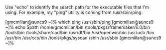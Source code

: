 Use "echo" to identify the search path for the executable files that
I'm using. For example, my "ping" utility is coming from /usr/sbin/ping:


[gmcmillan@suncs9 ~]% which ping
/usr/sbin/ping
[gmcmillan@suncs9 ~]% echo $path
/home/gmcmillan/bin /tools/pkgs/framemaker/6.0/bin /tools/bin /tools/share/cad/bin /usr/dt/bin /usr/openwin/bin /usr/ucb /bin /usr/bin /usr/ccs/bin /tools/pkgs/syscad /sbin /usr/sbin
[gmcmillan@suncs9 ~]% 
